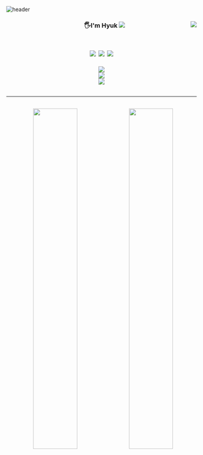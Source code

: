 ![header](https://capsule-render.vercel.app/api?type=waving&color=0:A6D5F4,100:4E6473&height=200&section=header&&fontAlignY=40&fontSize=55&text=Hyuk%20Github!&desc=frontEnd%20Developer&descAlign=59&descAlignY=55&fontColor=fff)

<div align="center">
 
 <!-- git Stats  -->
 <img align="right" src="https://github-readme-stats.vercel.app/api?username=Whyukim&theme=default&show_icons=true"/>
 
 <!-- 타이틀  -->
 <h3>
  &nbsp;&nbsp;&nbsp;&nbsp;&nbsp;&nbsp;&nbsp;&nbsp;
  🖐I'm Hyuk 
  <a href="https://www.notion.so/27851973de6342ce855864480402da43">
   <img src="https://img.shields.io/badge/Introduction-000?style=socail&logoColor=fff" />
  </a>
 </h3>
 
 
<h1>
<!--  스킬  -->
  <img src="https://img.shields.io/badge/React-00a8d6?style=flat-square&logo=react&logoColor=white"/>
  <img src="https://img.shields.io/badge/JavaScript-fcb90c?style=flat-square&logo=javascript&logoColor=white"/>
  <img src="https://img.shields.io/badge/TypeScript-3178C6?style=flat-square&logo=typescript&logoColor=white"/>
</h1>
 
 <div>
   <!--  벨로그 뱃지  -->
     <a href="https://velog.io/@hyukfr0nt" target="_blank">
      <img src="https://img.shields.io/badge/블로그 바로가기-배경색?style=social&logo=Velog&logoColor=#000"/>
      </a>
    <br>
    <!--  노션 뱃지  -->
     <a href="https://www.notion.so/27851973de6342ce855864480402da43" target="_blank">
      <img src="https://img.shields.io/badge/프로젝트 바로가기-배경색?style=social&logo=Notion&logoColor=#000"/>
      </a>
     <br>
    <!--  이메일 뱃지  -->
     <a href="mailto:devhyukim@gmail.com" target="_blank">
     <img src="https://img.shields.io/badge/이메일 바로가기-배경색?style=social&logo=Gmail&logoColor=#000"/>
      </a>
 </div>

<br />
<hr />
<br />

 
 <!-- git Stats  -->
 <img width="48%" src="https://github-readme-stats.vercel.app/api/top-langs/?username=6810779s&layout=compact&theme=default"/>
 <!-- git Stats  -->
 <img align="right" width="48%" src="http://mazassumnida.wtf/api/v2/generate_badge?boj=devhyukim"/>
  
